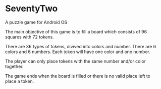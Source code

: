 # SeventyTwo
A puzzle game for Android OS

The main objective of this game is to fill a board which consists of 96 squares with 72 tokens.

There are 36 types of tokens, divived into colors and number. There are 6 colors and 6 numbers. Each token will have one color and one number.

The player can only place tokens with the same number and/or color together.

The game ends when the board is filled or there is no valid place left to place a token.
